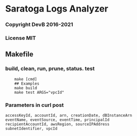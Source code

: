 # Saratoga Logs Analyzer
### Copyright DevB 2016-2021

### License MIT

## Makefile
### build, clean, run, prune, status. test
```
    make [cmd]
    ## Examples
    make build
    make test ARGS="vpcId"
```

### Parameters in curl post
```
accessKeyId, accountId, arn, creationDate, dBInstanceArn
eventName, eventSource, eventTime, principalId
recipientAccountId, awsRegion, sourceIPAddress
subnetIdentifier, vpcId
```